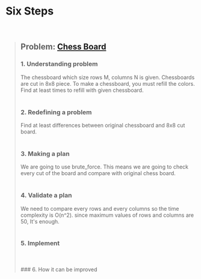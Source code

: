 # Six Steps
<br />

> ## Problem: [Chess Board](https://www.acmicpc.net/problem/1018)
>
> ### 1. Understanding problem
> The chessboard which size rows M, columns N is given. Chessboards are cut in 8x8 piece. To make a chessboard, you must
> refill the colors. Find at least times to refill with given chessboard.
> <br />
> <br />
> ### 2. Redefining a problem
> Find at least differences between original chessboard and 8x8 cut board.
> <br />
> <br />
> ### 3. Making a plan
> We are going to use brute_force. This means we are going to check every cut of the board and compare with original chess board.
> <br />
> <br />
> ### 4. Validate a plan
> We need to compare every rows and every columns so the time complexity is O(n^2).
> since maximum values of rows and columns are 50, It's enough.
> <br />
> <br />
> ### 5. Implement
>
> <br /> 
> <br />
> ### 6. How it can be improved
>
>
>

